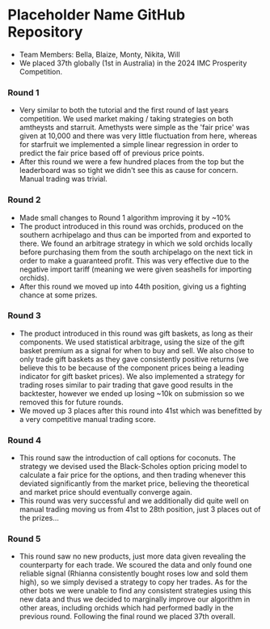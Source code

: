 # Placeholder Name GitHub Repository
- Team Members: Bella, Blaize, Monty, Nikita, Will
 - We placed 37th globally (1st in Australia) in the 2024 IMC Prosperity Competition.

### Round 1
- Very similar to both the tutorial and the first round of last years competition. We used market making / taking strategies on both amtheysts and starruit. Amethysts were simple as the 'fair price' was given at 10,000 and there was very little fluctuation from here, whereas for starfruit we implemented a simple linear regression in order to predict the fair price based off of previous price points.
- After this round we were a few hundred places from the top but the leaderboard was so tight we didn't see this as cause for concern. Manual trading was trivial.

### Round 2
- Made small changes to Round 1 algorithm improving it by ~10%
- The product introduced in this round was orchids, produced on the southern acrhipelago and thus can be imported from and exported to there. We found an arbitrage strategy in which we sold orchids locally before purchasing them from the south archipelago on the next tick in order to make a guaranteed profit. This was very effective due to the negative import tariff (meaning we were given seashells for importing orchids).
- After this round we moved up into 44th position, giving us a fighting chance at some prizes.

### Round 3
- The product introduced in this round was gift baskets, as long as their components. We used statistical arbitrage, using the size of the gift basket premium as a signal for when to buy and sell. We also chose to only trade gift baskets as they gave consistently positive returns (we believe this to be because of the component prices being a leading indicator for gift basket prices). We also implemented a strategy for trading roses similar to pair trading that gave good results in the backtester, however we ended up losing ~10k on submission so we removed this for future rounds.
- We moved up 3 places after this round into 41st which was benefitted by a very competitive manual trading score.

### Round 4
- This round saw the introduction of call options for coconuts. The strategy we devised used the Black-Scholes option pricing model to calculate a fair price for the options, and then trading whenever this deviated significantly from the market price, believing the theoretical and market price should eventually converge again.
- This round was very successful and we additionally did quite well on manual trading moving us from 41st to 28th position, just 3 places out of the prizes...

### Round 5
- This round saw no new products, just more data given revealing the counterparty for each trade. We scoured the data and only found one reliable signal (Rhianna consistently bought roses low and sold them high), so we simply devised a strategy to copy her trades. As for the other bots we were unable to find any consistent strategies using this new data and thus we decided to marginally improve our algorithm in other areas, including orchids which had performed badly in the previous round. Following the final round we placed 37th overall.